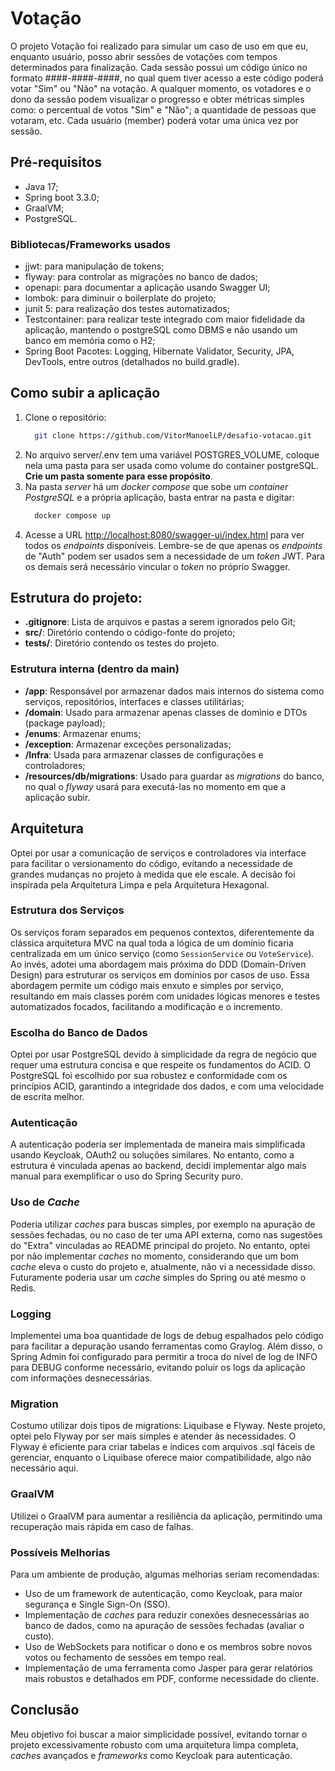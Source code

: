 # Votação 

O projeto Votação foi realizado para simular um caso de uso em que eu, enquanto usuário, posso abrir sessões de votações com tempos determinados para finalização. 
Cada sessão possui um código único no formato ####-####-####, no qual quem tiver acesso a este código poderá votar "Sim" ou "Não" na votação.
A qualquer momento, os votadores e o dono da sessão podem visualizar o progresso e obter métricas simples como: o percentual de votos "Sim" e "Não"; a quantidade de pessoas que votaram, etc. 
Cada usuário (member) poderá votar uma única vez por sessão.

## Pré-requisitos
- Java 17;
- Spring boot 3.3.0;
- GraalVM;
- PostgreSQL.
  
### Bibliotecas/Frameworks usados
- jjwt: para manipulação de tokens;
- flyway: para controlar as migrações no banco de dados;
- openapi: para documentar a aplicação usando Swagger UI;
- lombok: para diminuir o boilerplate do projeto;
- junit 5: para realização dos testes automatizados;
- Testcontainer: para realizar teste integrado com maior fidelidade da aplicação, mantendo o postgreSQL como DBMS e não usando um banco em memória como o H2;
- Spring Boot Pacotes: Logging, Hibernate Validator, Security, JPA, DevTools, entre outros (detalhados no build.gradle).

## Como subir a aplicação

1. Clone o repositório:
   ```bash
     git clone https://github.com/VitorManoelLP/desafio-votacao.git
   ```
2. No arquivo server/.env tem uma variável POSTGRES_VOLUME, coloque nela uma pasta para ser usada como volume do container postgreSQL. **Crie um pasta somente para esse propósito**. 
3. Na pasta _server_ há um _docker compose_ que sobe um _container PostgreSQL_ e a própria aplicação, basta entrar na pasta e digitar:
   ```bash
     docker compose up
   ```
4. Acesse a URL <http://localhost:8080/swagger-ui/index.html> para ver todos os _endpoints_ disponíveis.
   Lembre-se de que apenas os _endpoints_ de "Auth" podem ser usados sem a necessidade de um _token_ JWT.
   Para os demais será necessário vincular o _token_ no próprio Swagger.
   
## Estrutura do projeto:

- **.gitignore**: Lista de arquivos e pastas a serem ignorados pelo Git;
- **src/**: Diretório contendo o código-fonte do projeto;
- **tests/**: Diretório contendo os testes do projeto.

### Estrutura interna (dentro da main)

- **/app**: Responsável por armazenar dados mais internos do sistema como serviços, repositórios, interfaces e classes utilitárias;
- **/domain**: Usado para armazenar apenas classes de domìnio e DTOs (package payload);
- **/enums**: Armazenar enums;
- **/exception**: Armazenar exceções personalizadas;
- **/Infra**: Usada para armazenar classes de configurações e controladores;
- **/resources/db/migrations**: Usado para guardar as _migrations_ do banco, no qual o _flyway_ usará para executá-las no momento em que a aplicação subir.

## Arquitetura

Optei por usar a comunicação de serviços e controladores via interface para facilitar o versionamento do código, evitando a necessidade de grandes mudanças no projeto à medida que ele escale. A decisão foi inspirada pela Arquitetura Limpa e pela Arquitetura Hexagonal.

### Estrutura dos Serviços

Os serviços foram separados em pequenos contextos, diferentemente da clássica arquitetura MVC na qual toda a lógica de um domínio ficaria centralizada em um único serviço (como `SessionService` ou `VoteService`). Ao invés, adotei uma abordagem mais próxima do DDD (Domain-Driven Design) para estruturar os serviços em domínios por casos de uso. Essa abordagem permite um código mais enxuto e simples por serviço, resultando em mais classes porém com unidades lógicas menores e testes automatizados focados, facilitando a modificação e o incremento.

### Escolha do Banco de Dados

Optei por usar PostgreSQL devido à simplicidade da regra de negócio que requer uma estrutura concisa e que respeite os fundamentos do ACID. O PostgreSQL foi escolhido por sua robustez e conformidade com os princípios ACID, garantindo a integridade dos dados, e com uma velocidade de escrita melhor.

### Autenticação

A autenticação poderia ser implementada de maneira mais simplificada usando Keycloak, OAuth2 ou soluções similares. No entanto, como a estrutura é vinculada apenas ao backend, decidi implementar algo mais manual para exemplificar o uso do Spring Security puro.

### Uso de _Cache_

Poderia utilizar _caches_ para buscas simples, por exemplo na apuração de sessões fechadas, ou no caso de ter uma API externa, como nas sugestões do "Extra" vinculadas ao README principal do projeto. No entanto, optei por não implementar _caches_ no momento, considerando que um bom _cache_ eleva o custo do projeto e, atualmente, não vi a necessidade disso. Futuramente poderia usar um _cache_ simples do Spring ou até mesmo o Redis.

### Logging

Implementei uma boa quantidade de logs de debug espalhados pelo código para facilitar a depuração usando ferramentas como Graylog. Além disso, o Spring Admin foi configurado para permitir a troca do nível de log de INFO para DEBUG conforme necessário, evitando poluir os logs da aplicação com informações desnecessárias.

### Migration

Costumo utilizar dois tipos de migrations: Liquibase e Flyway. Neste projeto, optei pelo Flyway por ser mais simples e atender às necessidades. O Flyway é eficiente para criar tabelas e índices com arquivos .sql fáceis de gerenciar, enquanto o Liquibase oferece maior compatibilidade, algo não necessário aqui.

### GraalVM

Utilizei o GraalVM para aumentar a resiliência da aplicação, permitindo uma recuperação mais rápida em caso de falhas.

### Possíveis Melhorias

Para um ambiente de produção, algumas melhorias seriam recomendadas:
- Uso de um framework de autenticação, como Keycloak, para maior segurança e Single Sign-On (SSO).
- Implementação de _caches_ para reduzir conexões desnecessárias ao banco de dados, como na apuração de sessões fechadas (avaliar o custo).
- Uso de WebSockets para notificar o dono e os membros sobre novos votos ou fechamento de sessões em tempo real.
- Implementação de uma ferramenta como Jasper para gerar relatórios mais robustos e detalhados em PDF, conforme necessidade do cliente.

## Conclusão

Meu objetivo foi buscar a maior simplicidade possível, evitando tornar o projeto excessivamente robusto com uma arquitetura limpa completa, _caches_ avançados e _frameworks_ como Keycloak para autenticação.

